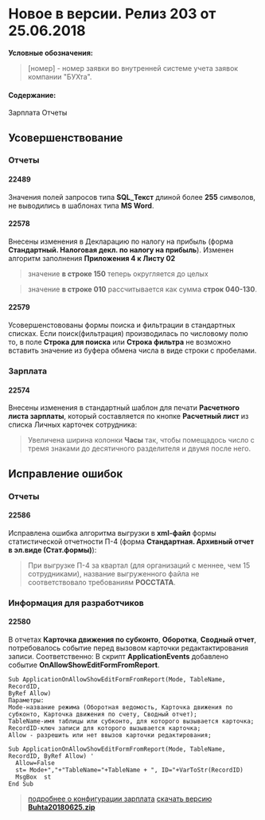 ﻿
# Новое в версии. Релиз 203 от 25.06.2018

**Условные обозначения:**
 >[номер] - номер заявки во внутренней системе учета заявок компании "БУХта".


#### Содержание:

Зарплата
Отчеты

## Усовершенствование

### Отчеты

#### 22489
Значения полей запросов типа __SQL_Текст__ длиной более __255__ символов, не выводились в шаблонах типа __MS Word__.

#### 22578
Внесены изменения в Декларацию по налогу на прибыль (форма __Стандартный. Налоговая декл. по налогу на прибыль__).
Изменен алгоритм заполнения __Приложения 4 к Листу 02__
>значение __в строке 150__ теперь округляется до целых

>значение __в строке 010__ рассчитывается как сумма __строк 040-130__.

#### 22579
Усовершенстовованы формы поиска и фильтрации в стандартных списках.
Если поиск(фильтрация) производилась по числовому полю то, в поле __Строка для поиска__ или __Строка фильтра__
не возможно вставить значение из буфера обмена числа в виде строки с пробелами.

### Зарплата

#### 22574
Внесены изменения в стандартный шаблон для печати __Расчетного листа зарплаты__, который составляется по кнопке __Расчетный лист__ из списка Личных карточек сотрудника:
>Увеличена ширина колонки __Часы__ так, чтобы помещадось число с тремя знаками до десятичного разделителя и двумя после него.


## Исправление ошибок

### Отчеты

#### 22586
Исправлена ошибка алгоритма выгрузки в __xml-файл__ формы статистической отчетности П-4 (форма __Стандартная. Архивный отчет в эл.виде (Стат.формы)__):
>При выгрузке П-4 за квартал (для организаций с меннее, чем 15 сотрудниками), название выгруженного файла не соответствовало требованиям __РОССТАТА__.

### Информация для разработчиков

#### 22580
В отчетах __Карточка движения по субконто__, __Оборотка__, __Сводный отчет__, потребовалось событие перед вызовом карточки редактактирования записи.
Соответственно:
В скрипт __ApplicationEvents__ добавлено событие __OnAllowShowEditFormFromReport__.
```
Sub ApplicationOnAllowShowEditFormFromReport(Mode, TableName, RecordID,
ByRef Allow)
Параметры:
Mode-название режима (Оборотная ведомость, Карточка движения по субконто, Карточка движения по счету, Сводный отчет);
TableName-имя таблицы или субконто, для которого вызывается карточка; RecordID-ключ записи для которого вызывается карточка;
Allow - разрешить или нет ввызов карточки редактирования;

Sub ApplicationOnAllowShowEditFormFromReport(Mode, TableName, RecordID, ByRef Allow) '
  Allow=False
  st= Mode+","+"TableName="+TableName + ", ID="+VarToStr(RecordID)
  MsgBox  st
End Sub
```

> [подробнее о конфигурации зарплата](Стандартная_Зарплата.htm)
[скачать версию **Buhta20180625.zip**](Buhta20180625.zip)




